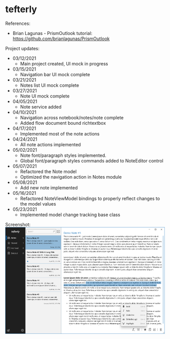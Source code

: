 # tefterly
References:
- Brian Lagunas - PrismOutlook tutorial: https://github.com/brianlagunas/PrismOutlook

Project updates:
- 03/12/2021
  - Main project created, UI mock in progress
- 03/15/2021
  - Navigation bar UI mock complete
- 03/21/2021
  - Notes list UI mock complete 
- 03/27/2021
  - Note UI mock complete
- 04/05/2021
  - Note service added
- 04/10/2021
  - Navigation across notebook/notes/note complete
  - Added flow document bound richtextbox
- 04/17/2021
  - Implemented most of the note actions
- 04/24/2021
  - All note actions implemented
- 05/02/2021
  - Note font/paragraph styles implemented.
  - Global font/paragraph styles commands added to NoteEditor control
- 05/07/2021
  - Refactored the Note model
  - Optimized the navigation action in Notes module
- 05/08/2021
  - Add new note implemented
- 05/16/2021
  - Refactored NoteViewModel bindings to properly reflect changes to the model values
- 05/23/2021
  - Implemented model change tracking base class
  
Screenshot:
<img src="Screenshot.png" alt="Screenshot" width="900"/>